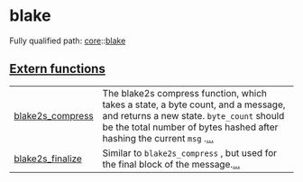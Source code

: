# blake

Fully qualified path: [core](./core.md)::[blake](./core-blake.md)


[Extern functions](./core-blake-extern_functions.md)
 ---
| | |
|:---|:---|
| [blake2s_compress](./core-blake-blake2s_compress.md) | The blake2s compress function, which takes a state, a byte count, and a message, and returns a new state. `byte_count`  should be the total number of bytes hashed after hashing the current `msg` .[...](./core-blake-blake2s_compress.md) |
| [blake2s_finalize](./core-blake-blake2s_finalize.md) | Similar to `blake2s_compress` , but used for the final block of the message.[...](./core-blake-blake2s_finalize.md) |
